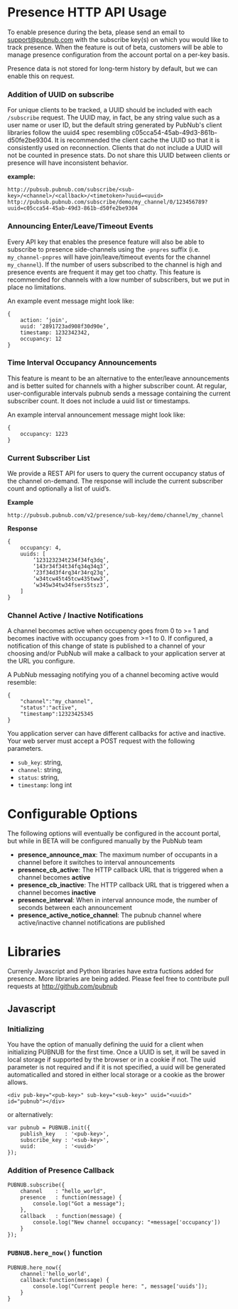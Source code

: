 # Presence HTTP API Usage

To enable presence during the beta, please send an email to support@pubnub.com with the subscribe key(s) on which you would like to track presence. When the feature is out of beta, customers will be able to manage presence configuration from the account portal on a per-key basis.

Presence data is not stored for long-term history by default, but we can enable this on request.

### Addition of UUID on subscribe

For unique clients to be tracked, a UUID should be included with each ```/subscribe``` request. The UUID may, in fact, be any string value such as a user name or user ID, but the default string generated by PubNub's client libraries follow the uuid4 spec resembling c05cca54-45ab-49d3-861b-d50fe2be9304. It is recommended the client cache the UUID so that it is consistently used on reconnection. Clients that do not include a UUID will not be counted in presence stats. Do not share this UUID between clients or presence will have inconsistent behavior.

__example:__

```
http://pubsub.pubnub.com/subscribe/<sub-key>/<channel>/<callback>/<timetoken>?uuid=<uuid>
http://pubsub.pubnub.com/subscribe/demo/my_channel/0/123456789?uuid=c05cca54-45ab-49d3-861b-d50fe2be9304
```


### Announcing Enter/Leave/Timeout Events

Every API key that enables the presence feature will also be able to subscribe to presence side-channels using the ```-pnpres``` suffix (i.e. ```my_channel-pnpres``` will have join/leave/timeout events for the channel ```my_channel```). If the number of users subscribed to the channel is high and presence events are frequent it may get too chatty. This feature is recommended for channels with a low number of subscribers, but we put in place no limitations.

An example event message might look like:

    {
        action: ‘join',
        uuid: ‘2891723ad908f30d90e’,
        timestamp: 1232342342,
        occupancy: 12
    }


### Time Interval Occupancy Announcements

This feature is meant to be an alternative to the enter/leave announcements and is better suited for channels with a higher subscriber count. At regular, user-configurable intervals pubnub sends a message containing the current subscriber count. It does not include a uuid list or timestamps.

An example interval announcement message might look like:

    {
        occupancy: 1223
    }

### Current Subscriber List

We provide a REST API for users to query the current occupancy status of the channel on-demand. The response will include the current subscriber count and optionally a list of uuid’s.

__Example__

    http://pubsub.pubnub.com/v2/presence/sub-key/demo/channel/my_channel

__Response__

    {
        occupancy: 4,
        uuids: [
            ‘123123234t234f34fq3dq’,
            ‘143r34f34t34fq34q34q3’,
            ‘23f34d3f4rq34r34rq23q’,
            ‘w34tcw45t45tcw435tww3’,
            ‘w345w34tw34fsers5tsz3’,
        ]
    }

### Channel Active / Inactive Notifications

A channel becomes active when occupency goes from 0 to >= 1 and becomes inactive with occupancy goes from >=1 to 0. If configured, a notification of this change of state is published to a channel of your choosing and/or PubNub will make a callback to your application server at the URL you configure.

A PubNub messaging notifying you of a channel becoming active would resemble:

    {
        "channel":"my_channel", 
        "status":"active", 
        "timestamp":12323425345
    }

You application server can have different callbacks for active and inactive. Your web server must accept a POST request with the following parameters.

* ```sub_key```: string, 
* ```channel```: string, 
* ```status```: string, 
* ```timestamp```: long int


# Configurable Options

The following options will eventually be configured in the account portal, but while in BETA will be configured manually by the PubNub team

* __presence_announce_max__: The maximum number of occupants in a channel before it switches to interval announcements
* __presence_cb_active__: The HTTP callback URL that is triggered when a channel becomes __active__
* __presence_cb_inactive__: The HTTP callback URL that is triggered when a channel becomes __inactive__
* __presence_interval__: When in interval announce mode, the number of seconds between each announcement
* __presence_active_notice_channel__: The pubnub channel where active/inactive channel notifications are published

# Libraries

Currenly Javascript and Python libraries have extra fuctions added for presence. More libraries are being added. Please feel free to contribute pull requests at http://github.com/pubnub 

## Javascript

### Initializing

You have the option of manually defining the uuid for a client when initializing PUBNUB for the first time. Once a UUID is set, it will be saved in local storage if supported by the browser or in a cookie if not. The uuid parameter is not required and if it is not specified, a uuid will be generated automaticalled and stored in either local storage or a cookie as the brower allows.

    <div pub-key="<pub-key>" sub-key="<sub-key>" uuid="<uuid>" id="pubnub"></div>

or alternatively:

    var pubnub = PUBNUB.init({
        publish_key   : '<pub-key>',
        subscribe_key : '<sub-key>',
        uuid:         : '<uuid>'
    });

### Addition of Presence Callback

    PUBNUB.subscribe({
        channel    : "hello_world",
        presence   : function(message) {
            console.log("Got a message");
        },
        callback   : function(message) {
            console.log("New channel occupancy: "+message['occupancy'])
        }
    });

### ```PUBNUB.here_now()``` function
    
    PUBNUB.here_now({
        channel:'hello_world', 
        callback:function(message) {
            console.log("Current people here: ", message['uuids']);
        }
    }
